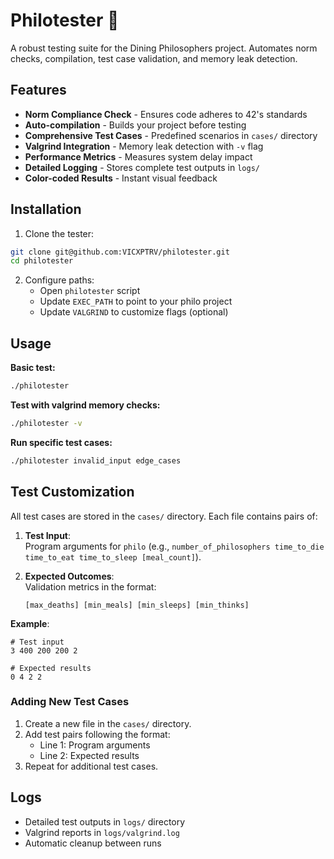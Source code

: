 # Philotester 🥢

A robust testing suite for the Dining Philosophers project. Automates norm checks, compilation, test case validation, and memory leak detection.

<!-- ![Test Example](add png when done) -->

## Features

- **Norm Compliance Check** - Ensures code adheres to 42's standards
- **Auto-compilation** - Builds your project before testing
- **Comprehensive Test Cases** - Predefined scenarios in `cases/` directory
- **Valgrind Integration** - Memory leak detection with `-v` flag
- **Performance Metrics** - Measures system delay impact
- **Detailed Logging** - Stores complete test outputs in `logs/`
- **Color-coded Results** - Instant visual feedback

## Installation

1. Clone the tester:
```bash
git clone git@github.com:VICXPTRV/philotester.git
cd philotester
```

2. Configure paths:
   - Open `philotester` script
   - Update `EXEC_PATH` to point to your philo project
   - Update `VALGRIND` to customize flags (optional)

## Usage

**Basic test:**
```bash
./philotester
```

**Test with valgrind memory checks:**
```bash
./philotester -v
```

**Run specific test cases:**
```bash
./philotester invalid_input edge_cases
```

## Test Customization

All test cases are stored in the `cases/` directory. Each file contains pairs of:

1. **Test Input**:  
   Program arguments for `philo` (e.g., `number_of_philosophers time_to_die time_to_eat time_to_sleep [meal_count]`).

2. **Expected Outcomes**:  
   Validation metrics in the format:  
   ```
   [max_deaths] [min_meals] [min_sleeps] [min_thinks]
   ```

**Example**:
```text
# Test input
3 400 200 200 2

# Expected results
0 4 2 2
```

### Adding New Test Cases
1. Create a new file in the `cases/` directory.
2. Add test pairs following the format:
   - Line 1: Program arguments
   - Line 2: Expected results
3. Repeat for additional test cases.

## Logs

- Detailed test outputs in `logs/` directory
- Valgrind reports in `logs/valgrind.log`
- Automatic cleanup between runs
